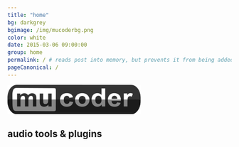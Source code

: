 ```yaml
---
title: "home"
bg: darkgrey
bgimage: /img/mucoderbg.png
color: white
date: 2015-03-06 09:00:00
group: home
permalink: / # reads post into memory, but prevents it from being added to blog
pageCanonical: /
---
```


![logo](/img/mucoderlogo300.png)

## audio tools & plugins

